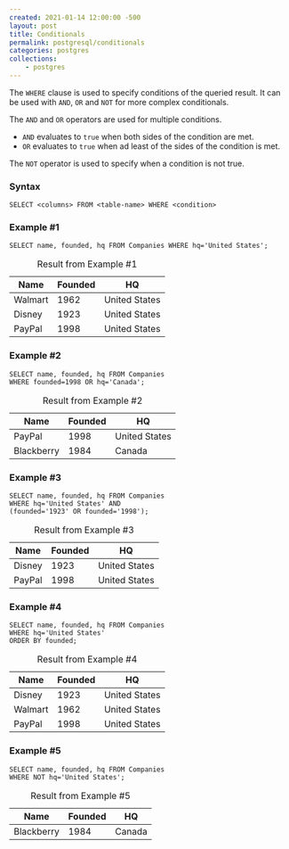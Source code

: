 ```yaml
---
created: 2021-01-14 12:00:00 -500
layout: post
title: Conditionals
permalink: postgresql/conditionals
categories: postgres
collections: 
    - postgres
---
```


The ```WHERE``` clause is used to specify conditions of the queried result.
It can be used with ```AND```, ```OR``` and ```NOT``` for more complex conditionals.

The ```AND``` and ```OR``` operators are used for multiple conditions.
* ```AND``` evaluates to ```true``` when both sides of the condition are met.
* ```OR``` evaluates to ```true``` when ad least of the sides of the condition is met.

The ```NOT``` operator is used to specify when a condition is not true. 

### Syntax

```https
SELECT <columns> FROM <table-name> WHERE <condition>
```

### Example #1

```https
SELECT name, founded, hq FROM Companies WHERE hq='United States'; 
```

<table>
    <caption>Result from Example #1</caption>
    <thead>
        <tr>
            <th>Name</th>
            <th>Founded</th>
            <th>HQ</th>
        </tr>
    </thead>
    <tbody>
        <tr>
            <td>Walmart</td>
            <td>1962</td>
            <td>United States</td>
        </tr>
        <tr>
            <td>Disney</td>
            <td>1923</td>
            <td>United States</td>
        </tr>
        <tr>
            <td>PayPal</td>
            <td>1998</td>
            <td>United States</td>
        </tr>
    </tbody>
</table>

### Example #2

```https
SELECT name, founded, hq FROM Companies 
WHERE founded=1998 OR hq='Canada'; 
```

<table>
    <caption>Result from Example #2</caption>
    <thead>
        <tr>
            <th>Name</th>
            <th>Founded</th>
            <th>HQ</th>
        </tr>
    </thead>
    <tbody>
        <tr>
            <td>PayPal</td>
            <td>1998</td>
            <td>United States</td>
        </tr>
        <tr>
            <td>Blackberry</td>
            <td>1984</td>
            <td>Canada</td>
        </tr>
    </tbody>
</table>

### Example #3

```https
SELECT name, founded, hq FROM Companies 
WHERE hq='United States' AND 
(founded='1923' OR founded='1998'); 
```

<table>
    <caption>Result from Example #3</caption>
    <thead>
        <tr>
            <th>Name</th>
            <th>Founded</th>
            <th>HQ</th>
        </tr>
    </thead>
    <tbody>
        <tr>
            <td>Disney</td>
            <td>1923</td>
            <td>United States</td>
        </tr>
        <tr>
            <td>PayPal</td>
            <td>1998</td>
            <td>United States</td>
        </tr>
    </tbody>
</table>

### Example #4

```https
SELECT name, founded, hq FROM Companies 
WHERE hq='United States'
ORDER BY founded; 
```

<table>
    <caption>Result from Example #4</caption>
    <thead>
        <tr>
            <th>Name</th>
            <th>Founded</th>
            <th>HQ</th>
        </tr>
    </thead>
    <tbody>
        <tr>
            <td>Disney</td>
            <td>1923</td>
            <td>United States</td>
        </tr>
        <tr>
            <td>Walmart</td>
            <td>1962</td>
            <td>United States</td>
        </tr>
        <tr>
            <td>PayPal</td>
            <td>1998</td>
            <td>United States</td>
        </tr>
    </tbody>
</table>

### Example #5

```https
SELECT name, founded, hq FROM Companies 
WHERE NOT hq='United States'; 
```

<table>
    <caption>Result from Example #5</caption>
    <thead>
        <tr>
            <th>Name</th>
            <th>Founded</th>
            <th>HQ</th>
        </tr>
    </thead>
    <tbody>
        <tr>
            <td>Blackberry</td>
            <td>1984</td>
            <td>Canada</td>
        </tr>
    </tbody>
</table>